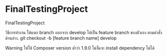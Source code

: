 # FinalTestingProject
 
FinalTestingProject

วิธีการทำงาน ให้แตก branch ออกจาก develop ไปเป็น feature branch ของตัวเอง ตามคำสั่งด้านล่าง.
git checkout -b [feature branch name] develop

Warning
ให้ใช้ Composer version ต่ำว่า 1.9.0 ไม่งั้นจะ install dependency ไม่ได้